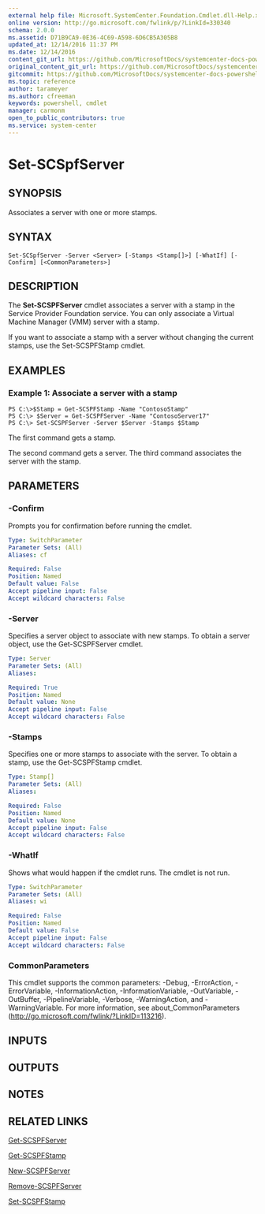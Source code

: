 ```yaml
---
external help file: Microsoft.SystemCenter.Foundation.Cmdlet.dll-Help.xml
online version: http://go.microsoft.com/fwlink/p/?LinkId=330340
schema: 2.0.0
ms.assetid: D71B9CA9-0E36-4C69-A598-6D6CB5A305B8
updated_at: 12/14/2016 11:37 PM
ms.date: 12/14/2016
content_git_url: https://github.com/MicrosoftDocs/systemcenter-docs-powershell/blob/master/systemcenter-cmdlets/SystemCenter2016/ServiceProviderFoundation/v1/Set-SCSPFServer.md
original_content_git_url: https://github.com/MicrosoftDocs/systemcenter-docs-powershell/blob/master/systemcenter-cmdlets/SystemCenter2016/ServiceProviderFoundation/v1/Set-SCSPFServer.md
gitcommit: https://github.com/MicrosoftDocs/systemcenter-docs-powershell/blob/ddd0fefc9adaabb9394eb6c21b33370913d1830d/systemcenter-cmdlets/SystemCenter2016/ServiceProviderFoundation/v1/Set-SCSPFServer.md
ms.topic: reference
author: tarameyer
ms.author: cfreeman
keywords: powershell, cmdlet
manager: carmonm
open_to_public_contributors: true
ms.service: system-center
---
```


# Set-SCSpfServer

## SYNOPSIS
Associates a server with one or more stamps.

## SYNTAX

```
Set-SCSpfServer -Server <Server> [-Stamps <Stamp[]>] [-WhatIf] [-Confirm] [<CommonParameters>]
```

## DESCRIPTION
The **Set-SCSPFServer** cmdlet associates a server with a stamp in the Service Provider Foundation service.
You can only associate a Virtual Machine Manager (VMM) server with a stamp.

If you want to associate a stamp with a server without changing the current stamps, use the Set-SCSPFStamp cmdlet.

## EXAMPLES

### Example 1: Associate a server with a stamp
```
PS C:\>$Stamp = Get-SCSPFStamp -Name "ContosoStamp"
PS C:\> $Server = Get-SCSPFServer -Name "ContosoServer17"
PS C:\> Set-SCSPFServer -Server $Server -Stamps $Stamp
```

The first command gets a stamp.

The second command gets a server.
The third command associates the server with the stamp.

## PARAMETERS

### -Confirm
Prompts you for confirmation before running the cmdlet.

```yaml
Type: SwitchParameter
Parameter Sets: (All)
Aliases: cf

Required: False
Position: Named
Default value: False
Accept pipeline input: False
Accept wildcard characters: False
```

### -Server
Specifies a server object to associate with new stamps.
To obtain a server object, use the Get-SCSPFServer cmdlet.

```yaml
Type: Server
Parameter Sets: (All)
Aliases: 

Required: True
Position: Named
Default value: None
Accept pipeline input: False
Accept wildcard characters: False
```

### -Stamps
Specifies one or more stamps to associate with the server.
To obtain a stamp, use the Get-SCSPFStamp cmdlet.

```yaml
Type: Stamp[]
Parameter Sets: (All)
Aliases: 

Required: False
Position: Named
Default value: None
Accept pipeline input: False
Accept wildcard characters: False
```

### -WhatIf
Shows what would happen if the cmdlet runs.
The cmdlet is not run.

```yaml
Type: SwitchParameter
Parameter Sets: (All)
Aliases: wi

Required: False
Position: Named
Default value: False
Accept pipeline input: False
Accept wildcard characters: False
```

### CommonParameters
This cmdlet supports the common parameters: -Debug, -ErrorAction, -ErrorVariable, -InformationAction, -InformationVariable, -OutVariable, -OutBuffer, -PipelineVariable, -Verbose, -WarningAction, and -WarningVariable. For more information, see about_CommonParameters (http://go.microsoft.com/fwlink/?LinkID=113216).

## INPUTS

## OUTPUTS

## NOTES

## RELATED LINKS

[Get-SCSPFServer](xref:SystemCenter2016/ServiceProviderFoundation/v1/Get-SCSPFServer.md)

[Get-SCSPFStamp](xref:SystemCenter2016/ServiceProviderFoundation/v1/Get-SCSPFStamp.md)

[New-SCSPFServer](xref:SystemCenter2016/ServiceProviderFoundation/v1/New-SCSPFServer.md)

[Remove-SCSPFServer](xref:SystemCenter2016/ServiceProviderFoundation/v1/Remove-SCSPFServer.md)

[Set-SCSPFStamp](xref:SystemCenter2016/ServiceProviderFoundation/v1/Set-SCSPFStamp.md)

